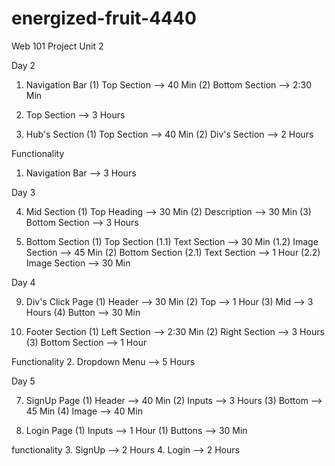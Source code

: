 # energized-fruit-4440
Web 101 Project Unit 2


Day 2

1. Navigation Bar
	(1) Top Section --> 40 Min
	(2) Bottom Section --> 2:30 Min

2. Top Section --> 3 Hours

3. Hub's Section 
	(1) Top Section --> 40 Min
	(2) Div's Section --> 2 Hours

Functionality
1. Navigation Bar --> 3 Hours


Day 3

4. Mid Section
	(1) Top Heading --> 30 Min
	(2) Description --> 30 Min
	(3) Bottom Section --> 3 Hours

5. Bottom Section
	(1) Top Section
		(1.1) Text Section --> 30 Min
		(1.2) Image Section --> 45 Min
	(2) Bottom Section
		(2.1) Text Section --> 1 Hour
		(2.2) Image Section --> 30 Min

Day 4

9. Div's Click Page
	(1) Header --> 30 Min
	(2) Top --> 1 Hour
	(3) Mid --> 3 Hours
	(4) Button --> 30 Min

6. Footer Section
	(1) Left Section --> 2:30 Min
	(2) Right Section --> 3 Hours
	(3) Bottom Section --> 1 Hour

Functionality
2. Dropdown Menu --> 5 Hours

Day 5

7. SignUp Page
	(1) Header --> 40 Min
	(2) Inputs --> 3 Hours
	(3) Bottom --> 45 Min
	(4) Image --> 40 Min

8. Login Page
	(1) Inputs --> 1 Hour
	(1) Buttons --> 30 Min

functionality
3. SignUp --> 2 Hours
4. Login --> 2 Hours
